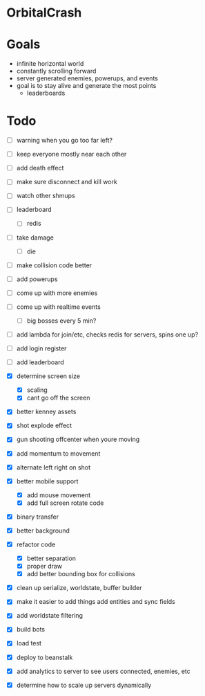 OrbitalCrash
======


Goals
===

* infinite horizontal world
* constantly scrolling forward
* server generated enemies, powerups, and events
* goal is to stay alive and generate the most points 
  * leaderboards


Todo
===

 * [ ] warning when you go too far left?
 * [ ] keep everyone mostly near each other
 * [ ] add death effect
 * [ ] make sure disconnect and kill work
 * [ ] watch other shmups
 * [ ] leaderboard
    * [ ] redis
 * [ ] take damage
    * [ ] die    
 * [ ] make collision code better
 * [ ] add powerups
 * [ ] come up with more enemies
 * [ ] come up with realtime events
    * [ ] big bosses every 5 min?
 * [ ] add lambda for join/etc, checks redis for servers, spins one up?
 * [ ] add login register
 * [ ] add leaderboard
 * [x] determine screen size
    * [x] scaling
    * [x] cant go off the screen
 * [x] better kenney assets
 * [x] shot explode effect
 * [x] gun shooting offcenter when youre moving
 * [x] add momentum to movement
 * [x] alternate left right on shot
 * [x] better mobile support
     * [x] add mouse movement
     * [x] add full screen rotate code
 * [x] binary transfer
 * [x] better background
 * [x] refactor code
     * [x] better separation
     * [x] proper draw
     * [x] add better bounding box for collisions 
 * [x] clean up serialize, worldstate, buffer builder
 * [x] make it easier to add things add entities and sync fields
 * [x] add worldstate filtering
 * [x] build bots
 * [x] load test
 * [x] deploy to beanstalk
 * [x] add analytics to server to see users connected, enemies, etc
 * [x] determine how to scale up servers dynamically
 

